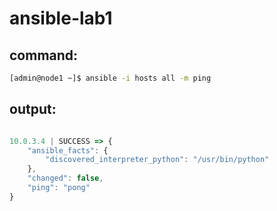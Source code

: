 # ansible-lab1

## command:

``` bash
[admin@node1 ~]$ ansible -i hosts all -m ping 
```

## output:

```javascript

10.0.3.4 | SUCCESS => {
    "ansible_facts": {
        "discovered_interpreter_python": "/usr/bin/python"
    }, 
    "changed": false, 
    "ping": "pong"
} 

```

